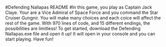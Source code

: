 #Defending Nallapas README
#In this game, you play as Captain Jack Claye. Your are a Vice Admiral of Space Force and you command the Star Cruiser Gungnir. You will make many choices and each coice will affect the rest of the game.
With 970 lines of code, and 15 different endings, the possibilities are limitless! To get started, download the Defending Nallapas.exe file and open it up! It will open in your console and you can
start playing. Have fun!
